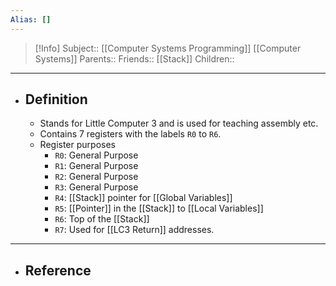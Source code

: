 ```yaml
---
Alias: []
---
```

> [!Info]
> Subject:: [[Computer Systems Programming]] [[Computer Systems]]
> Parents:: 
> Friends:: [[Stack]]
> Children:: 
---
- ## Definition
	- Stands for Little Computer 3 and is used for teaching assembly etc.
	- Contains 7 registers with the labels `R0` to `R6`. 
	- Register purposes
		- `R0`: General Purpose
		- `R1`: General Purpose
		- `R2`: General Purpose
		- `R3`: General Purpose
		- `R4`: [[Stack]] pointer for [[Global Variables]]
		- `R5`: [[Pointer]] in the [[Stack]] to [[Local Variables]]
		- `R6`: Top of the [[Stack]]
		- `R7`: Used for [[LC3 Return]] addresses. 
---
- ## Reference